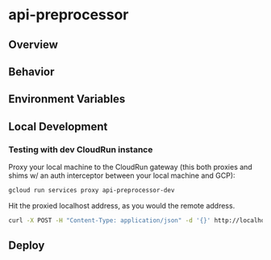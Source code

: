 # api-preprocessor

## Overview

## Behavior

## Environment Variables

## Local Development
### Testing with dev CloudRun instance

Proxy your local machine to the CloudRun gateway 
(this both proxies and shims w/ an auth interceptor between your local machine and GCP):
```bash
gcloud run services proxy api-preprocessor-dev
```

Hit the proxied localhost address, as you would the remote address.
```bash
curl -X POST -H "Content-Type: application/json" -d '{}' http://localhost:8080/run
```


## Deploy